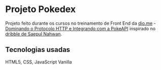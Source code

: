 # Projeto Pokedex
Projeto feito durante os cursos no treinamento de Front End da [dio.me](https://web.dio.me/) - 
[Dominando o Protocolo HTTP e Integrando com a PokeAPI](https://www.dio.me/certificate/7FAFFE15/share) inspirado no [dribble de Saepul Nahwan]([https://dribbble.com/shots/6540871-Pokedex-App/attachments/6540871-Pokedex-App?mode=media]).

## Tecnologias usadas
HTML5, CSS, JavaScript Vanilla
